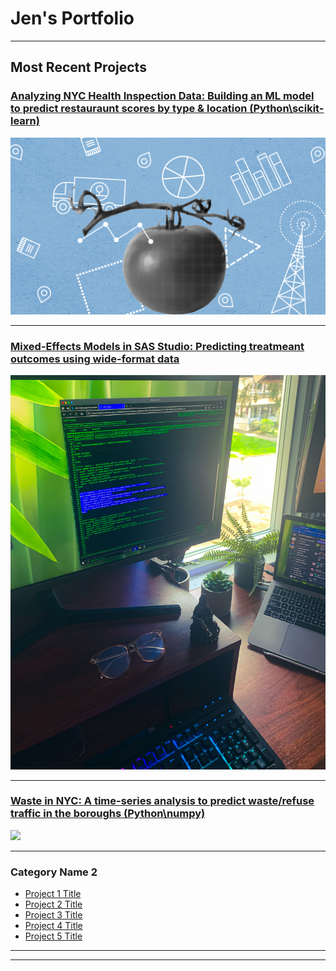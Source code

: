 # Jen's Portfolio

---
## Most Recent Projects 

### [Analyzing NYC Health Inspection Data: Building an ML model to predict restauraunt scores by type & location (Python\scikit-learn)](/nyc-health-inspections-predictingscores)
<img src="images/healthinspectiondatabanner.png?raw=true"/>

---

### [Mixed-Effects Models in SAS Studio: Predicting treatmeant outcomes using wide-format data](/pdf/sample_presentation.pdf)
<img src="images/sasstudio1.JPG?raw=true"/>

---
### [Waste in NYC: A time-series analysis to predict waste/refuse traffic in the boroughs (Python\numpy)](http://example.com/)
<img src="images/washingtonsquare.JPG?raw=true"/>

---

### Category Name 2

- [Project 1 Title](http://example.com/)
- [Project 2 Title](http://example.com/)
- [Project 3 Title](http://example.com/)
- [Project 4 Title](http://example.com/)
- [Project 5 Title](http://example.com/)

---




---

<!-- Remove above link if you don't want to attibute -->
